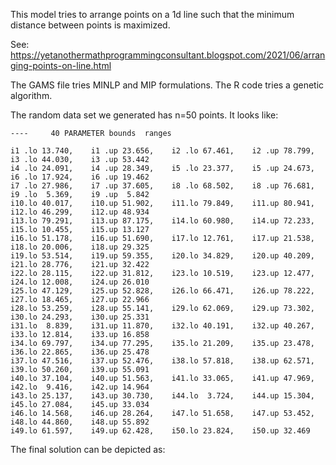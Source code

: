 This model tries to arrange points on a 1d line such that the minimum distance between points is maximized.

See: https://yetanothermathprogrammingconsultant.blogspot.com/2021/06/arranging-points-on-line.html

The GAMS file tries MINLP and MIP formulations.
The R code tries a genetic algorithm.

The random data set we generated has n=50 points. It looks like:

```
----     40 PARAMETER bounds  ranges

i1 .lo 13.740,    i1 .up 23.656,    i2 .lo 67.461,    i2 .up 78.799,    i3 .lo 44.030,    i3 .up 53.442
i4 .lo 24.091,    i4 .up 28.349,    i5 .lo 23.377,    i5 .up 24.673,    i6 .lo 17.924,    i6 .up 19.462
i7 .lo 27.986,    i7 .up 37.605,    i8 .lo 68.502,    i8 .up 76.681,    i9 .lo  5.369,    i9 .up  5.842
i10.lo 40.017,    i10.up 51.902,    i11.lo 79.849,    i11.up 80.941,    i12.lo 46.299,    i12.up 48.934
i13.lo 79.291,    i13.up 87.175,    i14.lo 60.980,    i14.up 72.233,    i15.lo 10.455,    i15.up 13.127
i16.lo 51.178,    i16.up 51.690,    i17.lo 12.761,    i17.up 21.538,    i18.lo 20.006,    i18.up 29.325
i19.lo 53.514,    i19.up 59.355,    i20.lo 34.829,    i20.up 40.209,    i21.lo 28.776,    i21.up 32.422
i22.lo 28.115,    i22.up 31.812,    i23.lo 10.519,    i23.up 12.477,    i24.lo 12.008,    i24.up 26.010
i25.lo 47.129,    i25.up 52.828,    i26.lo 66.471,    i26.up 78.222,    i27.lo 18.465,    i27.up 22.966
i28.lo 53.259,    i28.up 55.141,    i29.lo 62.069,    i29.up 73.302,    i30.lo 24.293,    i30.up 25.331
i31.lo  8.839,    i31.up 11.870,    i32.lo 40.191,    i32.up 40.267,    i33.lo 12.814,    i33.up 16.858
i34.lo 69.797,    i34.up 77.295,    i35.lo 21.209,    i35.up 23.478,    i36.lo 22.865,    i36.up 25.478
i37.lo 47.516,    i37.up 52.476,    i38.lo 57.818,    i38.up 62.571,    i39.lo 50.260,    i39.up 55.091
i40.lo 37.104,    i40.up 51.563,    i41.lo 33.065,    i41.up 47.969,    i42.lo  9.416,    i42.up 14.964
i43.lo 25.137,    i43.up 30.730,    i44.lo  3.724,    i44.up 15.304,    i45.lo 27.084,    i45.up 33.034
i46.lo 14.568,    i46.up 28.264,    i47.lo 51.658,    i47.up 53.452,    i48.lo 44.860,    i48.up 55.892
i49.lo 61.597,    i49.up 62.428,    i50.lo 23.824,    i50.up 32.469
```
The final solution can be depicted as:



